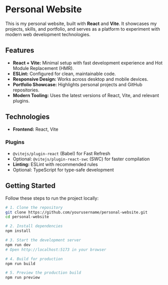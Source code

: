 # Personal Website

This is my personal website, built with **React** and **Vite**. It showcases my projects, skills, and portfolio, and serves as a platform to experiment with modern web development technologies.

## Features

- **React + Vite:** Minimal setup with fast development experience and Hot Module Replacement (HMR).  
- **ESLint:** Configured for clean, maintainable code.  
- **Responsive Design:** Works across desktop and mobile devices.  
- **Portfolio Showcase:** Highlights personal projects and GitHub repositories.  
- **Modern Tooling:** Uses the latest versions of React, Vite, and relevant plugins.

## Technologies

- **Frontend:** React, Vite

### Plugins

- `@vitejs/plugin-react` (Babel) for Fast Refresh  
- Optional: `@vitejs/plugin-react-swc` (SWC) for faster compilation  
- **Linting:** ESLint with recommended rules  
- Optional: TypeScript for type-safe development

## Getting Started

Follow these steps to run the project locally:

```bash
# 1. Clone the repository
git clone https://github.com/yourusername/personal-website.git
cd personal-website

# 2. Install dependencies
npm install

# 3. Start the development server
npm run dev
# Open http://localhost:5173 in your browser

# 4. Build for production
npm run build

# 5. Preview the production build
npm run preview
